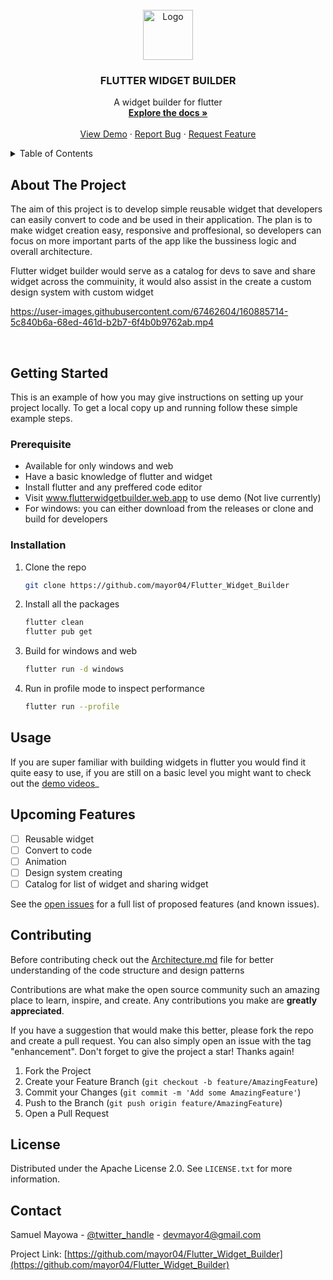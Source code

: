 <div id="top"></div>

<!-- [![Contributors][contributors-shield]][contributors-url]
[![Forks][forks-shield]][forks-url]
[![Stargazers][stars-shield]][stars-url]
[![Issues][issues-shield]][issues-url]
[![MIT License][license-shield]][license-url]
[![LinkedIn][linkedin-shield]][linkedin-url] -->



<!-- PROJECT LOGO -->
<br />
<div align="center">
  <a href="https://github.com/mayor04/Flutter_Widget_Builder">
    <img src="https://github.com/mayor04/Flutter_Widget_Builder/raw/master/assets/logo/demo_logo.png" alt="Logo" width="80" height="80">
  </a>

<h3 align="center">FLUTTER WIDGET BUILDER</h3>

  <p align="center">
    A widget builder for flutter
    <br />
    <a href="https://github.com/mayor04/Flutter_Widget_Builder/blob/master/README.md"><strong>Explore the docs »</strong></a>
    <br />
    <br />
    <a href="https://github.com/mayor04/Flutter_Widget_Builder/blob/master/demo/demo_v1.mp4">View Demo</a>
    ·
    <a href="https://github.com/mayor04/Flutter_Widget_Builder/issues/new">Report Bug</a>
    ·
    <a href="https://github.com/mayor04/Flutter_Widget_Builder/issues/new">Request Feature</a>
  </p>
</div>



<!-- TABLE OF CONTENTS -->
<details>
  <summary>Table of Contents</summary>
  <ol>
    <li>
      <a href="#about-the-project">About The Project</a>
      <ul>
        <li><a href="#built-with">Built With</a></li>
      </ul>
    </li>
    <li>
      <a href="#getting-started">Getting Started</a>
      <ul>
        <li><a href="#prerequisites">Prerequisites</a></li>
        <li><a href="#installation">Installation</a></li>
      </ul>
    </li>
    <li><a href="#usage">Usage</a></li>
    <li><a href="#upcoming-features">Upcoming Features</a></li>
    <li><a href="#contributing">Contributing</a></li>
    <li><a href="#license">License</a></li>
    <li><a href="#contact">Contact</a></li>
  </ol>
</details>



<!-- ABOUT THE PROJECT -->
## About The Project
The aim of this project is to develop simple reusable widget that developers can easily convert to code and be used in their application. The plan is to make widget creation easy, responsive and proffesional, so developers can focus on more important parts of the app like the bussiness logic and overall architecture.

Flutter widget builder would serve as a catalog for devs to save and share widget across the commuinity, it would also assist in the create a custom design system with custom widget



https://user-images.githubusercontent.com/67462604/160885714-5c840b6a-68ed-461d-b2b7-6f4b0b9762ab.mp4


<br/>
<!-- <img src="https://github.com/mayor04/Flutter_Widget_Builder/raw/master/md_assets/shot1.png" alt="FWB screenshot"> -->


<!-- GETTING STARTED -->
## Getting Started

This is an example of how you may give instructions on setting up your project locally.
To get a local copy up and running follow these simple example steps.

### Prerequisite

- Available for only windows and web
- Have a basic knowledge of flutter and widget
- Install flutter and any preffered code editor
- Visit www.flutterwidgetbuilder.web.app to use demo (Not live currently)
- For windows: you can either download from the releases or clone and build for developers

### Installation

1. Clone the repo
   ```sh
   git clone https://github.com/mayor04/Flutter_Widget_Builder
   ```
3. Install all the packages
   ```sh
   flutter clean
   flutter pub get 
   ```
4. Build for windows and web
   ```sh
   flutter run -d windows
   ``` 
5. Run in profile mode to inspect performance
   ```sh
   flutter run --profile
   ```
   

<!-- USAGE EXAMPLES -->
## Usage

If you are super familiar with building widgets in flutter you would find it quite easy to use, if you are still on a basic level you might want to check out the [demo videos](https://example.com)_



<!-- Features -->
## Upcoming Features

- [ ] Reusable widget
- [ ] Convert to code
- [ ] Animation
- [ ] Design system creating
- [ ] Catalog for list of widget and sharing widget

See the [open issues](https://github.com/mayor04/Flutter_Widget_Builder/issues) for a full list of proposed features (and known issues).



<!-- CONTRIBUTING -->
## Contributing

Before contributing check out the [Architecture.md](https://github.com/mayor04/Flutter_Widget_Builder/blob/master/Architecture.md) file for better understanding of the code structure and design patterns

Contributions are what make the open source community such an amazing place to learn, inspire, and create. Any contributions you make are **greatly appreciated**.

If you have a suggestion that would make this better, please fork the repo and create a pull request. You can also simply open an issue with the tag "enhancement".
Don't forget to give the project a star! Thanks again!

1. Fork the Project
2. Create your Feature Branch (`git checkout -b feature/AmazingFeature`)
3. Commit your Changes (`git commit -m 'Add some AmazingFeature'`)
4. Push to the Branch (`git push origin feature/AmazingFeature`)
5. Open a Pull Request



<!-- LICENSE -->
## License

Distributed under the Apache License 2.0. See `LICENSE.txt` for more information.



<!-- CONTACT -->
## Contact

Samuel Mayowa - [@twitter_handle](https://twitter.com/dev_mayor4) - devmayor4@gmail.com

Project Link: [https://github.com/mayor04/Flutter_Widget_Builder](https://github.com/mayor04/Flutter_Widget_Builder)



<!-- MARKDOWN LINKS & IMAGES -->
<!-- https://www.markdownguide.org/basic-syntax/#reference-style-links -->
[contributors-shield]: https://img.shields.io/github/contributors/github_username/repo_name.svg?style=for-the-badge
[contributors-url]: https://github.com/github_username/repo_name/graphs/contributors
[forks-shield]: https://img.shields.io/github/forks/github_username/repo_name.svg?style=for-the-badge
[forks-url]: https://github.com/github_username/repo_name/network/members
[stars-shield]: https://img.shields.io/github/stars/github_username/repo_name.svg?style=for-the-badge
[stars-url]: https://github.com/github_username/repo_name/stargazers
[issues-shield]: https://img.shields.io/github/issues/github_username/repo_name.svg?style=for-the-badge
[issues-url]: https://github.com/github_username/repo_name/issues
[license-shield]: https://img.shields.io/github/license/github_username/repo_name.svg?style=for-the-badge
[license-url]: https://github.com/github_username/repo_name/blob/master/LICENSE.txt
[linkedin-shield]: https://img.shields.io/badge/-LinkedIn-black.svg?style=for-the-badge&logo=linkedin&colorB=555
[linkedin-url]: https://linkedin.com/in/linkedin_username
[product-screenshot]: images/screenshot.png
